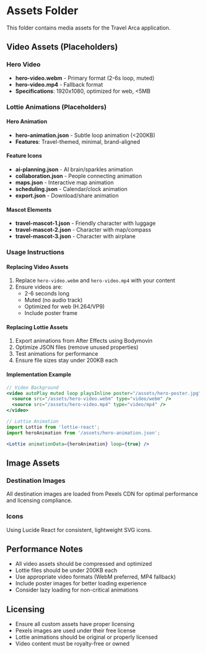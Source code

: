 # Assets Folder

This folder contains media assets for the Travel Arca application.

## Video Assets (Placeholders)

### Hero Video
- **hero-video.webm** - Primary format (2-6s loop, muted)
- **hero-video.mp4** - Fallback format
- **Specifications**: 1920x1080, optimized for web, <5MB

### Lottie Animations (Placeholders)

#### Hero Animation
- **hero-animation.json** - Subtle loop animation (<200KB)
- **Features**: Travel-themed, minimal, brand-aligned

#### Feature Icons
- **ai-planning.json** - AI brain/sparkles animation
- **collaboration.json** - People connecting animation  
- **maps.json** - Interactive map animation
- **scheduling.json** - Calendar/clock animation
- **export.json** - Download/share animation

#### Mascot Elements
- **travel-mascot-1.json** - Friendly character with luggage
- **travel-mascot-2.json** - Character with map/compass
- **travel-mascot-3.json** - Character with airplane

### Usage Instructions

#### Replacing Video Assets
1. Replace `hero-video.webm` and `hero-video.mp4` with your content
2. Ensure videos are:
   - 2-6 seconds long
   - Muted (no audio track)
   - Optimized for web (H.264/VP9)
   - Include poster frame

#### Replacing Lottie Assets
1. Export animations from After Effects using Bodymovin
2. Optimize JSON files (remove unused properties)
3. Test animations for performance
4. Ensure file sizes stay under 200KB each

#### Implementation Example

```jsx
// Video Background
<video autoPlay muted loop playsInline poster="/assets/hero-poster.jpg">
  <source src="/assets/hero-video.webm" type="video/webm" />
  <source src="/assets/hero-video.mp4" type="video/mp4" />
</video>

// Lottie Animation
import Lottie from 'lottie-react';
import heroAnimation from '/assets/hero-animation.json';

<Lottie animationData={heroAnimation} loop={true} />
```

## Image Assets

### Destination Images
All destination images are loaded from Pexels CDN for optimal performance and licensing compliance.

### Icons
Using Lucide React for consistent, lightweight SVG icons.

## Performance Notes

- All video assets should be compressed and optimized
- Lottie files should be under 200KB each
- Use appropriate video formats (WebM preferred, MP4 fallback)
- Include poster images for better loading experience
- Consider lazy loading for non-critical animations

## Licensing

- Ensure all custom assets have proper licensing
- Pexels images are used under their free license
- Lottie animations should be original or properly licensed
- Video content must be royalty-free or owned